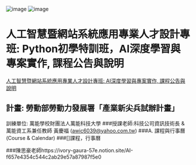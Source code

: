 ![image](https://user-images.githubusercontent.com/69894456/136673043-ea9c4a25-872e-43a0-9f56-4adbb593b3d1.png)
![image](https://user-images.githubusercontent.com/69894456/136673062-c845387e-5378-4fe3-ac77-bab180c49b2c.png)

# 人工智慧暨網站系統應用專業人才設計專班: Python初學特訓班，AI深度學習與專案實作, 課程公告與說明
[人工智慧暨網站系統應用專業人才設計專班: AI深度學習與專案實作, 課程公告與說明](https://www.notion.so/AI-f657e4354c544c2ab29e57a87987f5e0)
## 計畫: 勞動部勞動力發展署「產業新尖兵試辦計畫」
訓練單位: 萬能學校財團法人萬能科技大學
###授課老師:科技公司資訊技術長 & 萬能資工系兼任教師 黃慶福 (awic6039@yahoo.com.tw)
###A. 課程與行事曆 (Course & Calendar)
###[]課程，行事曆


###陳思豪老師https://ivory-gaura-57e.notion.site/AI-f657e4354c544c2ab29e57a87987f5e0
